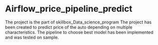 # Airflow_price_pipeline_predict
The project is the part of skillbox_Data_science_program
The project has been created to predict price of the auto depending on multiple characteristics. The pipeline to choose best model has been implemented and was tested on sample.
